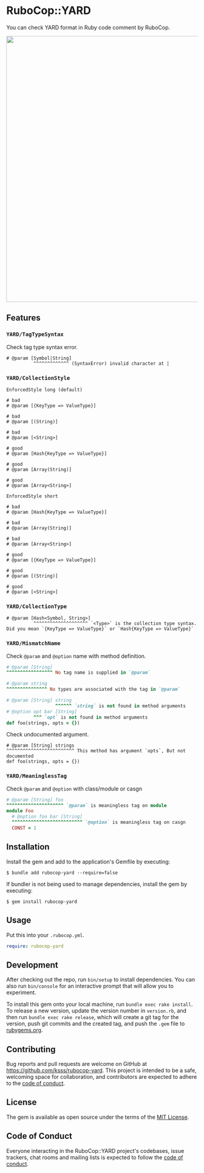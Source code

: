 # RuboCop::YARD

You can check YARD format in Ruby code comment by RuboCop.

<img src="https://github.com/ksss/rubocop-yard/blob/main/demo.png?raw=true" width=700 />

## Features

### `YARD/TagTypeSyntax`

Check tag type syntax error.

```
# @param [Symbol|String]
          ^^^^^^^^^^^^^ (SyntaxError) invalid character at |
```

### `YARD/CollectionStyle`

`EnforcedStyle long (default)`

```
# bad
# @param [{KeyType => ValueType}]

# bad
# @param [(String)]

# bad
# @param [<String>]

# good
# @param [Hash{KeyType => ValueType}]

# good
# @param [Array(String)]

# good
# @param [Array<String>]
```

`EnforcedStyle short`

```
# bad
# @param [Hash{KeyType => ValueType}]

# bad
# @param [Array(String)]

# bad
# @param [Array<String>]

# good
# @param [{KeyType => ValueType}]

# good
# @param [(String)]

# good
# @param [<String>]
```

### `YARD/CollectionType`

```
# @param [Hash<Symbol, String>]
          ^^^^^^^^^^^^^^^^^^^^ `<Type>` is the collection type syntax. Did you mean `{KeyType => ValueType}` or `Hash{KeyType => ValueType}`
```

### `YARD/MismatchName`

Check `@param` and `@option` name with method definition.

```rb
# @param [String]
^^^^^^^^^^^^^^^^^ No tag name is supplied in `@param`

# @param string
^^^^^^^^^^^^^^^ No types are associated with the tag in `@param`

# @param [String] string
                  ^^^^^^ `string` is not found in method arguments
# @option opt bar [String]
          ^^^ `opt` is not found in method arguments
def foo(strings, opts = {})
```

Check undocumented argument.

```
# @param [String] strings
^^^^^^^^^^^^^^^^^^^^^^^^^ This method has argument `opts`, But not documented
def foo(strings, opts = {})
```

### `YARD/MeaninglessTag`

Check `@param` and `@option` with class/module or casgn

```rb
# @param [String] foo
^^^^^^^^^^^^^^^^^^^^^ `@param` is meaningless tag on module
module Foo
  # @option foo bar [String]
  ^^^^^^^^^^^^^^^^^^^^^^^^^^ `@option` is meaningless tag on casgn
  CONST = 1
```

## Installation

Install the gem and add to the application's Gemfile by executing:

    $ bundle add rubocop-yard --require=false

If bundler is not being used to manage dependencies, install the gem by executing:

    $ gem install rubocop-yard

## Usage

Put this into your `.rubocop.yml`.

```yaml
require: rubocop-yard
```

## Development

After checking out the repo, run `bin/setup` to install dependencies. You can also run `bin/console` for an interactive prompt that will allow you to experiment.

To install this gem onto your local machine, run `bundle exec rake install`. To release a new version, update the version number in `version.rb`, and then run `bundle exec rake release`, which will create a git tag for the version, push git commits and the created tag, and push the `.gem` file to [rubygems.org](https://rubygems.org).

## Contributing

Bug reports and pull requests are welcome on GitHub at https://github.com/ksss/rubocop-yard. This project is intended to be a safe, welcoming space for collaboration, and contributors are expected to adhere to the [code of conduct](https://github.com/ksss/rubocop-yard/blob/main/CODE_OF_CONDUCT.md).

## License

The gem is available as open source under the terms of the [MIT License](https://opensource.org/licenses/MIT).

## Code of Conduct

Everyone interacting in the RuboCop::YARD project's codebases, issue trackers, chat rooms and mailing lists is expected to follow the [code of conduct](https://github.com/ksss/rubocop-yard/blob/main/CODE_OF_CONDUCT.md).

